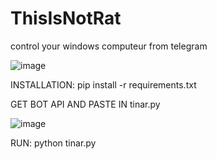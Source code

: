 # ThisIsNotRat
control your windows computeur from telegram

![image](https://github.com/RealBey/ThisIsNotRat/assets/85953451/90393dd7-9980-46e4-b19e-050d906787a3)


INSTALLATION:
pip install -r requirements.txt

GET BOT API AND PASTE IN tinar.py

![image](https://github.com/RealBey/ThisIsNotRat/assets/85953451/27f187d2-b6ed-45c6-bdfd-6d8247cc0f46)


RUN:
python tinar.py
